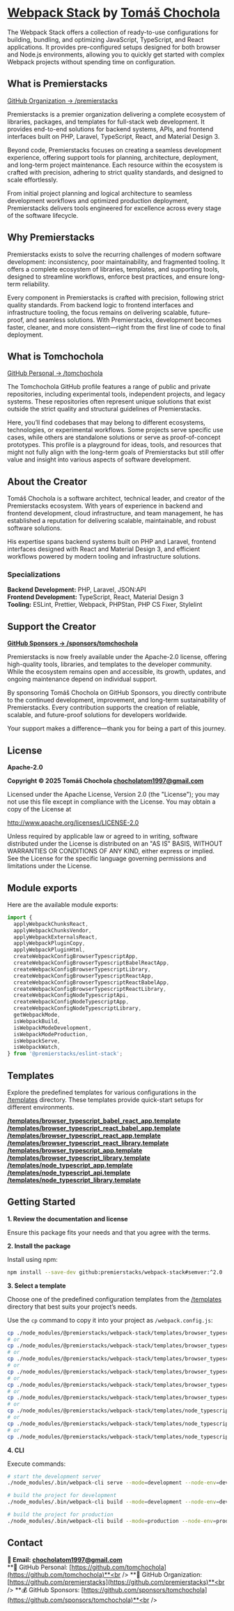 # [Webpack Stack](https://github.com/premierstacks/webpack-stack) by [Tomáš Chochola](https://github.com/tomchochola)

The Webpack Stack offers a collection of ready-to-use configurations for building, bundling, and optimizing JavaScript, TypeScript, and React applications. It provides pre-configured setups designed for both browser and Node.js environments, allowing you to quickly get started with complex Webpack projects without spending time on configuration.

## What is Premierstacks

[GitHub Organization → /premierstacks](https://github.com/premierstacks)

Premierstacks is a premier organization delivering a complete ecosystem of libraries, packages, and templates for full-stack web development. It provides end-to-end solutions for backend systems, APIs, and frontend interfaces built on PHP, Laravel, TypeScript, React, and Material Design 3.

Beyond code, Premierstacks focuses on creating a seamless development experience, offering support tools for planning, architecture, deployment, and long-term project maintenance. Each resource within the ecosystem is crafted with precision, adhering to strict quality standards, and designed to scale effortlessly.

From initial project planning and logical architecture to seamless development workflows and optimized production deployment, Premierstacks delivers tools engineered for excellence across every stage of the software lifecycle.

## Why Premierstacks

Premierstacks exists to solve the recurring challenges of modern software development: inconsistency, poor maintainability, and fragmented tooling. It offers a complete ecosystem of libraries, templates, and supporting tools, designed to streamline workflows, enforce best practices, and ensure long-term reliability.

Every component in Premierstacks is crafted with precision, following strict quality standards. From backend logic to frontend interfaces and infrastructure tooling, the focus remains on delivering scalable, future-proof, and seamless solutions. With Premierstacks, development becomes faster, cleaner, and more consistent—right from the first line of code to final deployment.

## What is Tomchochola

[GitHub Personal → /tomchochola](https://github.com/tomchochola)

The Tomchochola GitHub profile features a range of public and private repositories, including experimental tools, independent projects, and legacy systems. These repositories often represent unique solutions that exist outside the strict quality and structural guidelines of Premierstacks.

Here, you’ll find codebases that may belong to different ecosystems, technologies, or experimental workflows. Some projects serve specific use cases, while others are standalone solutions or serve as proof-of-concept prototypes. This profile is a playground for ideas, tools, and resources that might not fully align with the long-term goals of Premierstacks but still offer value and insight into various aspects of software development.

## About the Creator

Tomáš Chochola is a software architect, technical leader, and creator of the Premierstacks ecosystem. With years of experience in backend and frontend development, cloud infrastructure, and team management, he has established a reputation for delivering scalable, maintainable, and robust software solutions.

His expertise spans backend systems built on PHP and Laravel, frontend interfaces designed with React and Material Design 3, and efficient workflows powered by modern tooling and infrastructure solutions.

### Specializations

**Backend Development:** PHP, Laravel, JSON:API<br />
**Frontend Development:** TypeScript, React, Material Design 3<br />
**Tooling:** ESLint, Prettier, Webpack, PHPStan, PHP CS Fixer, Stylelint<br />

## Support the Creator

**[GitHub Sponsors -> /sponsors/tomchochola](https://github.com/sponsors/tomchochola)**

Premierstacks is now freely available under the Apache-2.0 license, offering high-quality tools, libraries, and templates to the developer community. While the ecosystem remains open and accessible, its growth, updates, and ongoing maintenance depend on individual support.

By sponsoring Tomáš Chochola on GitHub Sponsors, you directly contribute to the continued development, improvement, and long-term sustainability of Premierstacks. Every contribution supports the creation of reliable, scalable, and future-proof solutions for developers worldwide.

Your support makes a difference—thank you for being a part of this journey.

## License

**Apache-2.0**

**Copyright © 2025 Tomáš Chochola <chocholatom1997@gmail.com>**

Licensed under the Apache License, Version 2.0 (the "License");
you may not use this file except in compliance with the License.
You may obtain a copy of the License at

http://www.apache.org/licenses/LICENSE-2.0

Unless required by applicable law or agreed to in writing, software
distributed under the License is distributed on an "AS IS" BASIS,
WITHOUT WARRANTIES OR CONDITIONS OF ANY KIND, either express or implied.
See the License for the specific language governing permissions and
limitations under the License.

## Module exports

Here are the available module exports:

```js
import {
  applyWebpackChunksReact,
  applyWebpackChunksVendor,
  applyWebpackExternalsReact,
  applyWebpackPluginCopy,
  applyWebpackPluginHtml,
  createWebpackConfigBrowserTypescriptApp,
  createWebpackConfigBrowserTypescriptBabelReactApp,
  createWebpackConfigBrowserTypescriptLibrary,
  createWebpackConfigBrowserTypescriptReactApp,
  createWebpackConfigBrowserTypescriptReactBabelApp,
  createWebpackConfigBrowserTypescriptReactLibrary,
  createWebpackConfigNodeTypescriptApi,
  createWebpackConfigNodeTypescriptApp,
  createWebpackConfigNodeTypescriptLibrary,
  getWebpackMode,
  isWebpackBuild,
  isWebpackModeDevelopment,
  isWebpackModeProduction,
  isWebpackServe,
  isWebpackWatch,
} from '@premierstacks/eslint-stack';
```

## Templates

Explore the predefined templates for various configurations in the [/templates](/templates) directory. These templates provide quick-start setups for different environments.

**[/templates/browser_typescript_babel_react_app.template](/templates/browser_typescript_babel_react_app.template)**<br />
**[/templates/browser_typescript_react_babel_app.template](/templates/browser_typescript_react_babel_app.template)**<br />
**[/templates/browser_typescript_react_app.template](/templates/browser_typescript_react_app.template)**<br />
**[/templates/browser_typescript_react_library.template](/templates/browser_typescript_react_library.template)**<br />
**[/templates/browser_typescript_app.template](/templates/browser_typescript_app.template)**<br />
**[/templates/browser_typescript_library.template](/templates/browser_typescript_library.template)**<br />
**[/templates/node_typescript_app.template](/templates/node_typescript_app.template)**<br />
**[/templates/node_typescript_api.template](/templates/node_typescript_api.template)**<br />
**[/templates/node_typescript_library.template](/templates/node_typescript_library.template)**<br />

## Getting Started

**1. Review the documentation and license**

Ensure this package fits your needs and that you agree with the terms.

**2. Install the package**

Install using npm:

```bash
npm install --save-dev github:premierstacks/webpack-stack#semver:^2.0
```

**3. Select a template**

Choose one of the predefined configuration templates from the [/templates](/templates) directory that best suits your project’s needs.

Use the `cp` command to copy it into your project as `/webpack.config.js`:

```bash
cp ./node_modules/@premierstacks/webpack-stack/templates/browser_typescript_babel_react_app.template./webpack.config.js
# or
cp ./node_modules/@premierstacks/webpack-stack/templates/browser_typescript_react_babel_app.template./webpack.config.js
# or
cp ./node_modules/@premierstacks/webpack-stack/templates/browser_typescript_react_app.template./webpack.config.js
# or
cp ./node_modules/@premierstacks/webpack-stack/templates/browser_typescript_react_library.template./webpack.config.js
# or
cp ./node_modules/@premierstacks/webpack-stack/templates/browser_typescript_app.template./webpack.config.js
# or
cp ./node_modules/@premierstacks/webpack-stack/templates/browser_typescript_library.template./webpack.config.js
# or
cp ./node_modules/@premierstacks/webpack-stack/templates/node_typescript_app.template./webpack.config.js
# or
cp ./node_modules/@premierstacks/webpack-stack/templates/node_typescript_api.template./webpack.config.js
# or
cp ./node_modules/@premierstacks/webpack-stack/templates/node_typescript_library.template./webpack.config.js
```

**4. CLI**

Execute commands:

```bash
# start the development server
./node_modules/.bin/webpack-cli serve --mode=development --node-env=development

# build the project for development
./node_modules/.bin/webpack-cli build --mode=development --node-env=development

# build the project for production
./node_modules/.bin/webpack-cli build --mode=production --node-env=production
```

## Contact

**📧 Email: <chocholatom1997@gmail.com>**<br />
**👨 GitHub Personal: [https://github.com/tomchochola](https://github.com/tomchochola)**<br />
**🏢 GitHub Organization: [https://github.com/premierstacks](https://github.com/premierstacks)**<br />
**💰 GitHub Sponsors: [https://github.com/sponsors/tomchochola](https://github.com/sponsors/tomchochola)**<br />

